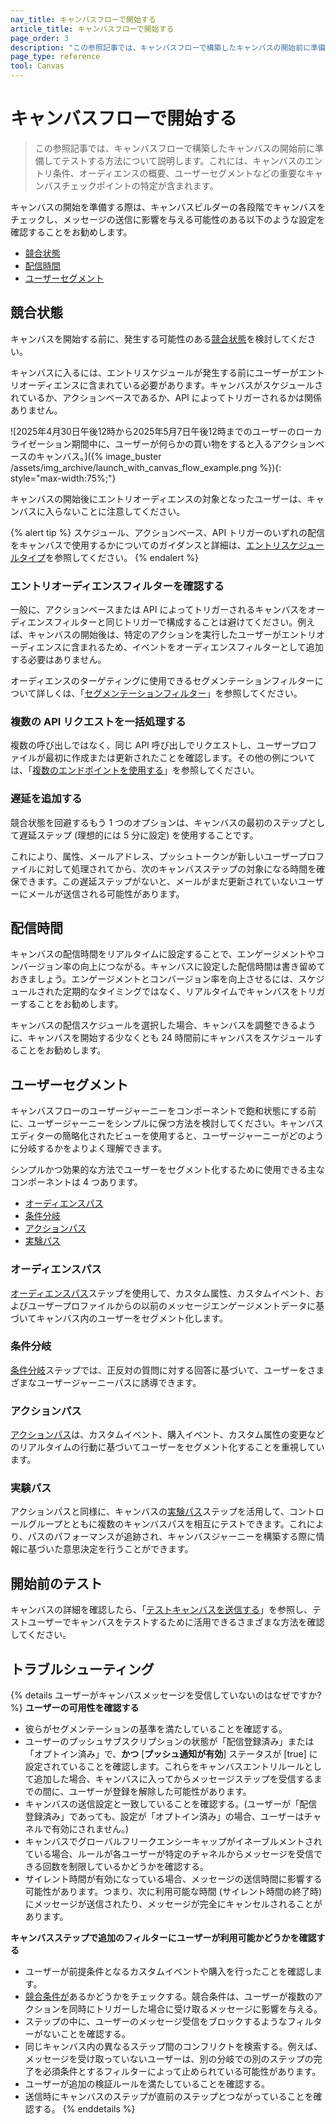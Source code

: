 ```yaml
---
nav_title: キャンバスフローで開始する
article_title: キャンバスフローで開始する
page_order: 3
description: "この参照記事では、キャンバスフローで構築したキャンバスの開始前に準備してテストする方法について説明します。"
page_type: reference
tool: Canvas
---
```


# キャンバスフローで開始する

> この参照記事では、キャンバスフローで構築したキャンバスの開始前に準備してテストする方法について説明します。これには、キャンバスのエントリ条件、オーディエンスの概要、ユーザーセグメントなどの重要なキャンバスチェックポイントの特定が含まれます。

キャンバスの開始を準備する際は、キャンバスビルダーの各段階でキャンバスをチェックし、メッセージの送信に影響を与える可能性のある以下のような設定を確認することをお勧めします。
* [競合状態](#race-conditions)
* [配信時間](#delivery-times)
* [ユーザーセグメント](#segment-users)

## 競合状態 

キャンバスを開始する前に、発生する可能性のある[競合状態]({{site.baseurl}}/user_guide/engagement_tools/testing/race_conditions/)を検討してください。 

キャンバスに入るには、エントリスケジュールが発生する前にユーザーがエントリオーディエンスに含まれている必要があります。キャンバスがスケジュールされているか、アクションベースであるか、API によってトリガーされるかは関係ありません。 

![2025年4月30日午後12時から2025年5月7日午後12時までのユーザーのローカライゼーション期間中に、ユーザーが何らかの買い物をすると入るアクションベースのキャンバス。]({% image_buster /assets/img_archive/launch_with_canvas_flow_example.png %}){: style="max-width:75%;"}

キャンバスの開始後にエントリオーディエンスの対象となったユーザーは、キャンバスに入らないことに注意してください。

{% alert tip %}
スケジュール、アクションベース、API トリガーのいずれの配信をキャンバスで使用するかについてのガイダンスと詳細は、[エントリスケジュールタイプ]({{site.baseurl}}/user_guide/engagement_tools/canvas/create_a_canvas/create_a_canvas/#step-2b-set-your-canvas-entry-schedule)を参照してください。
{% endalert %}

### エントリオーディエンスフィルターを確認する

一般に、アクションベースまたは API によってトリガーされるキャンバスをオーディエンスフィルターと同じトリガーで構成することは避けてください。例えば、キャンバスの開始後は、特定のアクションを実行したユーザーがエントリオーディエンスに含まれるため、イベントをオーディエンスフィルターとして追加する必要はありません。 

オーディエンスのターゲティングに使用できるセグメンテーションフィルターについて詳しくは、「[セグメンテーションフィルター]({{site.baseurl}}/user_guide/engagement_tools/segments/segmentation_filters)」を参照してください。

### 複数の API リクエストを一括処理する

複数の呼び出しではなく、同じ API 呼び出しでリクエストし、ユーザープロファイルが最初に作成または更新されたことを確認します。その他の例については、「[複数のエンドポイントを使用する]({{site.baseurl}}/user_guide/engagement_tools/testing/race_conditions/#using-multiple-api-endpoints)」を参照してください。

### 遅延を追加する

競合状態を回避するもう 1 つのオプションは、キャンバスの最初のステップとして遅延ステップ (理想的には 5 分に設定) を使用することです。 

これにより、属性、メールアドレス、プッシュトークンが新しいユーザープロファイルに対して処理されてから、次のキャンバスステップの対象になる時間を確保できます。この遅延ステップがないと、メールがまだ更新されていないユーザーにメールが送信される可能性があります。

## 配信時間

キャンバスの配信時間をリアルタイムに設定することで、エンゲージメントやコンバージョン率の向上につながる。キャンバスに設定した配信時間は書き留めておきましょう。エンゲージメントとコンバージョン率を向上させるには、スケジュールされた定期的なタイミングではなく、リアルタイムでキャンバスをトリガーすることをお勧めします。

キャンバスの配信スケジュールを選択した場合、キャンバスを調整できるように、キャンバスを開始する少なくとも 24 時間前にキャンバスをスケジュールすることをお勧めします。

## ユーザーセグメント

キャンバスフローのユーザージャーニーをコンポーネントで飽和状態にする前に、ユーザージャーニーをシンプルに保つ方法を検討してください。キャンバスエディターの簡略化されたビューを使用すると、ユーザージャーニーがどのように分岐するかをよりよく理解できます。 

シンプルかつ効果的な方法でユーザーをセグメント化するために使用できる主なコンポーネントは 4 つあります。

* [オーディエンスパス](#audience-paths)
* [条件分岐](#decision-split)
* [アクションパス](#action-paths)
* [実験パス](#experiment-paths)

### オーディエンスパス

[オーディエンスパス]({{site.baseurl}}/user_guide/engagement_tools/canvas/canvas_components/audience_paths/)ステップを使用して、カスタム属性、カスタムイベント、およびユーザープロファイルからの以前のメッセージエンゲージメントデータに基づいてキャンバス内のユーザーをセグメント化します。

### 条件分岐

[条件分岐]({{site.baseurl}}/user_guide/engagement_tools/canvas/canvas_components/decision_split/)ステップでは、正反対の質問に対する回答に基づいて、ユーザーをさまざまなユーザージャーニーパスに誘導できます。

### アクションパス

[アクションパス]({{site.baseurl}}/user_guide/engagement_tools/canvas/canvas_components/action_paths/)は、カスタムイベント、購入イベント、カスタム属性の変更などのリアルタイムの行動に基づいてユーザーをセグメント化することを重視しています。 

### 実験パス

アクションパスと同様に、キャンバスの[実験パス]({{site.baseurl}}/user_guide/engagement_tools/canvas/canvas_components/experiment_step/)ステップを活用して、コントロールグループとともに複数のキャンバスパスを相互にテストできます。これにより、パスのパフォーマンスが追跡され、キャンバスジャーニーを構築する際に情報に基づいた意思決定を行うことができます。 

## 開始前のテスト

キャンバスの詳細を確認したら、「[テストキャンバスを送信する]({{site.baseurl}}/user_guide/engagement_tools/canvas/testing_canvases/sending_test_canvases/)」を参照し、テストユーザーでキャンバスをテストするために活用できるさまざまな方法を確認してください。

## トラブルシューティング

{% details ユーザーがキャンバスメッセージを受信していないのはなぜですか? %}
**ユーザーの可用性を確認する**
- 彼らがセグメンテーションの基準を満たしていることを確認する。
- ユーザーのプッシュサブスクリプションの状態が「配信登録済み」または「オプトイン済み」で、**かつ** [**プッシュ通知が有効**] ステータスが [true] に設定されていることを確認します。これらをキャンバスエントリルールとして追加した場合、キャンバスに入ってからメッセージステップを受信するまでの間に、ユーザーが登録を解除した可能性があります。
- キャンバスの送信設定と一致していることを確認する。(ユーザーが「配信登録済み」であっても、設定が「オプトイン済み」の場合、ユーザーはチャネルで有効にされません。)
- キャンバスでグローバルフリークエンシーキャップがイネーブルメントされている場合、ルールが各ユーザーが特定のチャネルからメッセージを受信できる回数を制限しているかどうかを確認する。 
- サイレント時間が有効になっている場合、メッセージの送信時間に影響する可能性があります。つまり、次に利用可能な時間 (サイレント時間の終了時) にメッセージが送信されたり、メッセージが完全にキャンセルされることがあります。

**キャンバスステップで追加のフィルターにユーザーが利用可能かどうかを確認する**
- ユーザーが前提条件となるカスタムイベントや購入を行ったことを確認します。
- [競合条件が]({{site.baseurl}}/user_guide/engagement_tools/testing/race_conditions/)あるかどうかをチェックする。競合条件は、ユーザーが複数のアクションを同時にトリガーした場合に受け取るメッセージに影響を与える。
- ステップの中に、ユーザーのメッセージ受信をブロックするようなフィルターがないことを確認する。
- 同じキャンバス内の異なるステップ間のコンフリクトを検索する。例えば、メッセージを受け取っていないユーザーは、別の分岐での別のステップの完了を必須条件とするフィルターによって止められている可能性があります。
- ユーザーが追加の検証ルールを満たしていることを確認する。
- 送信時にキャンバスのステップが直前のステップとつながっていることを確認する。
{% enddetails %}

